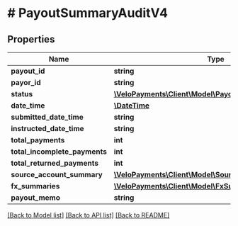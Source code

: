 # # PayoutSummaryAuditV4

## Properties

Name | Type | Description | Notes
------------ | ------------- | ------------- | -------------
**payout_id** | **string** |  | 
**payor_id** | **string** |  | [optional] 
**status** | [**\VeloPayments\Client\Model\PayoutStatusV4**](PayoutStatusV4.md) |  | 
**date_time** | [**\DateTime**](\DateTime.md) |  | [optional] 
**submitted_date_time** | **string** |  | 
**instructed_date_time** | **string** |  | [optional] 
**total_payments** | **int** |  | [optional] 
**total_incomplete_payments** | **int** |  | [optional] 
**total_returned_payments** | **int** |  | [optional] 
**source_account_summary** | [**\VeloPayments\Client\Model\SourceAccountSummaryV4[]**](SourceAccountSummaryV4.md) |  | [optional] 
**fx_summaries** | [**\VeloPayments\Client\Model\FxSummaryV4[]**](FxSummaryV4.md) |  | [optional] 
**payout_memo** | **string** |  | [optional] 

[[Back to Model list]](../../README.md#documentation-for-models) [[Back to API list]](../../README.md#documentation-for-api-endpoints) [[Back to README]](../../README.md)


